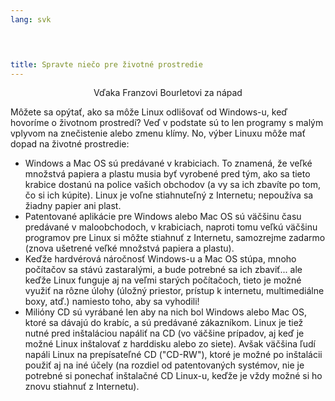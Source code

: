 ```yaml
---
lang: svk
﻿



title: Spravte niečo pre životné prostredie
---
```


<p align="center">Vďaka Franzovi Bourletovi za nápad

Môžete sa opýtať, ako sa môže Linux odlišovať od Windows-u, keď hovoríme o životnom prostredí? Veď v podstate sú to len programy s malým vplyvom na znečistenie alebo zmenu klímy. No, výber Linuxu môže mať dopad na životné prostredie:

<ul>

<li>Windows a Mac OS sú predávané v krabiciach. To znamená, že veľké množstvá papiera a plastu musia byť vyrobené pred tým, ako sa tieto krabice dostanú na police vašich obchodov (a vy sa ich zbavíte po tom, čo si ich kúpite). Linux je voľne stiahnuteľný z Internetu; nepoužíva sa žiadny papier ani plast.</li>

<li>Patentované aplikácie pre Windows alebo Mac OS sú väčšinu času predávané v maloobchodoch, v krabiciach, naproti tomu veľkú väčšinu programov pre Linux si môžte stiahnuť z Internetu, samozrejme zadarmo (znova ušetrené veľké množstvá papiera a plastu).</li>

<li>Keďže hardvérová náročnosť Windows-u a Mac OS stúpa, mnoho počítačov sa stávú zastaralými, a bude potrebné sa ich zbaviť... ale keďže Linux funguje aj na veľmi starých počítačoch, tieto je možné využiť na rôzne úlohy (úložný priestor, prístup k internetu, multimediálne boxy, atď.) namiesto toho, aby sa vyhodili!</li>

<li>Milióny CD sú vyrábané len aby na nich bol Windows alebo Mac OS, ktoré sa dávajú do krabíc, a sú predávané zákazníkom. Linux je tiež nutné pred inštaláciou napáliť na CD (vo väčšine prípadov, aj keď je možné Linux inštalovať z harddisku alebo zo siete). Avšak väčšina ľudí napáli Linux na prepísateľné CD ("CD-RW"), ktoré je možné po inštalácii použiť aj na iné účely (na rozdiel od patentovaných systémov, nie je potrebné si ponechať inštalačné CD Linux-u, keďže je vždy možné si ho znovu stiahnuť z Internetu). </li>

</ul>




